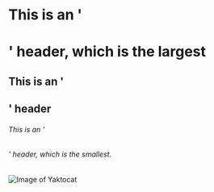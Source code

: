 # This is an '<h1>' header, which is the largest 
## This is an '<h2>' header
###### This is an '<h6>' header, which is the smallest.
![Image of Yaktocat](https://octodex.github.com/images/yaktocat.png)
